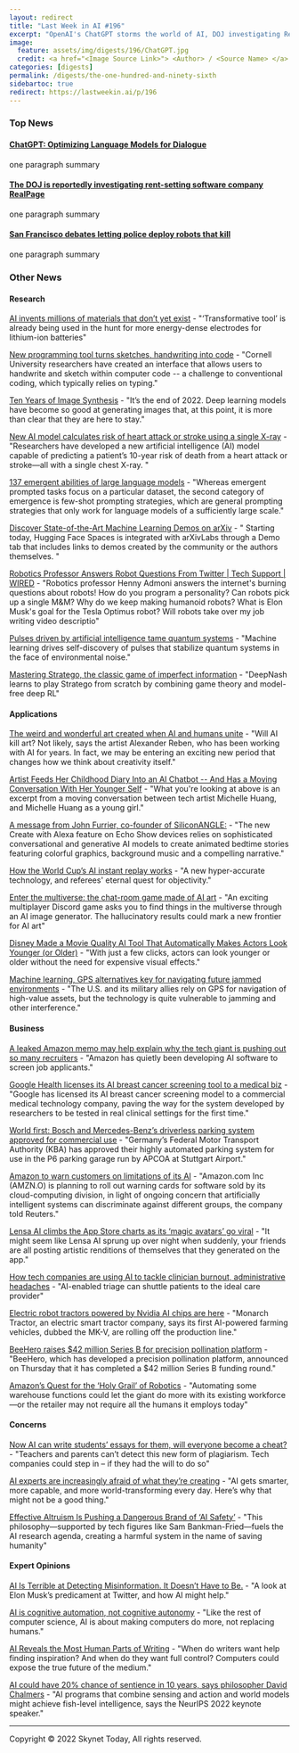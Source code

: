 ```yaml
---
layout: redirect
title: "Last Week in AI #196"
excerpt: "OpenAI's ChatGPT storms the world of AI, DOJ investigating RealPage whose AI software may have illegally increased rents, SF debates police use of lethal robots, and more!"
image: 
  feature: assets/img/digests/196/ChatGPT.jpg
  credit: <a href="<Image Source Link>"> <Author> / <Source Name> </a>
categories: [digests]
permalink: /digests/the-one-hundred-and-ninety-sixth
sidebartoc: true
redirect: https://lastweekin.ai/p/196
---
```


### Top News

#### [ChatGPT: Optimizing Language Models for Dialogue](https://openai.com/blog/chatgpt/)

one paragraph summary

#### [The DOJ is reportedly investigating rent-setting software company RealPage](https://www.theverge.com/2022/11/26/23479034/doj-investigating-rent-setting-software-company-realpage)

one paragraph summary

#### [San Francisco debates letting police deploy robots that kill](https://apnews.com/article/police-san-francisco-government-and-politics-d26121d7f7afb070102932e6a0754aa5)

one paragraph summary



### Other News
#### Research

[AI invents millions of materials that don’t yet exist](https://www.independent.co.uk/tech/ai-nanomaterials-artificial-intelligence-batteries-b2234531.html) - "‘Transformative tool’ is already being used in the hunt for more energy-dense electrodes for lithium-ion batteries"

[New programming tool turns sketches, handwriting into code](https://www.sciencedaily.com/releases/2022/11/221128140414.htm) - "Cornell University researchers have created an interface that allows users to handwrite and sketch within computer code -- a challenge to conventional coding, which typically relies on typing."

[Ten Years of Image Synthesis](https://zentralwerkstatt.org/blog/ten-years-of-image-synthesis) - "It’s the end of 2022. Deep learning models have become so good at generating images that, at this point, it is more than clear that they are here to stay."

[New AI model calculates risk of heart attack or stroke using a single X-ray](https://radiologybusiness.com/node/227991) - "Researchers have developed a new artificial intelligence (AI) model capable of predicting a patient’s 10-year risk of death from a heart attack or stroke—all with a single chest X-ray. "

[137 emergent abilities of large language models](https://www.jasonwei.net/blog/emergence) - "Whereas emergent prompted tasks focus on a particular dataset, the second category of emergence is few-shot prompting strategies, which are general prompting strategies that only work for language models of a sufficiently large scale."

[Discover State-of-the-Art Machine Learning Demos on arXiv](https://blog.arxiv.org/2022/11/17/discover-state-of-the-art-machine-learning-demos-on-arxiv/) - " Starting today, Hugging Face Spaces is integrated with arXivLabs through a Demo tab that includes links to demos created by the community or the authors themselves. "

[Robotics Professor Answers Robot Questions From Twitter | Tech Support | WIRED](https://www.youtube.com/watch?v=r4rHAqsqF80) - "Robotics professor Henny Admoni answers the internet's burning questions about robots! How do you program a personality? Can robots pick up a single M&M? Why do we keep making humanoid robots? What is Elon Musk's goal for the Tesla Optimus robot? Will robots take over my job writing video descriptio"

[Pulses driven by artificial intelligence tame quantum systems](https://www.sciencedaily.com/releases/2022/11/221130114637.htm) - "Machine learning drives self-discovery of pulses that stabilize quantum systems in the face of environmental noise."

[Mastering Stratego, the classic game of imperfect information](http://www.deepmind.com/blog/mastering-stratego-the-classic-game-of-imperfect-information) - "DeepNash learns to play Stratego from scratch by combining game theory and model-free deep RL"

#### Applications

[The weird and wonderful art created when AI and humans unite](https://www.bbc.com/future/article/20221123-the-weird-and-wonderful-art-created-when-ai-and-humans-unite) - "Will AI kill art? Not likely, says the artist Alexander Reben, who has been working with AI for years. In fact, we may be entering an exciting new period that changes how we think about creativity itself."

[Artist Feeds Her Childhood Diary Into an AI Chatbot -- And Has a Moving Conversation With Her Younger Self](https://nwn.blogs.com/nwn/2022/11/michelle-huang-ai-art-gpt-diary-conversation.html) - "What you're looking at above is an excerpt from a moving conversation between tech artist Michelle Huang, and Michelle Huang as a young girl."

[A message from John Furrier, co-founder of SiliconANGLE:](https://siliconangle.com/2022/11/29/generative-ai-amazons-alexa-can-create-original-bedtime-stories-kids/) - "The new Create with Alexa feature on Echo Show devices relies on sophisticated conversational and generative AI models to create animated bedtime stories featuring colorful graphics, background music and a compelling narrative."

[How the World Cup’s AI instant replay works](https://www.youtube.com/watch?v=C164kYMGV1A) - "A new hyper-accurate technology, and referees' eternal quest for objectivity."

[Enter the multiverse: the chat-room game made of AI art](https://www.theguardian.com/technology/2022/nov/29/techscape-multiverse-ai-art-artificial-intelligence) - "An exciting multiplayer Discord game asks you to find things in the multiverse through an AI image generator. The hallucinatory results could mark a new frontier for AI art"

[Disney Made a Movie Quality AI Tool That Automatically Makes Actors Look Younger (or Older)](https://gizmodo.com/disney-ai-art-vfx-visual-effects-de-age-younger-older-1849835548) - "With just a few clicks, actors can look younger or older without the need for expensive visual effects."

[Machine learning, GPS alternatives key for navigating future jammed environments](https://militaryembedded.com/comms/gps/machine-learning-gps-alternatives-key-for-navigating-future-jammed-environments) - "The U.S. and its military allies rely on GPS for navigation of high-value assets, but the technology is quite vulnerable to jamming and other interference."

#### Business

[A leaked Amazon memo may help explain why the tech giant is pushing out so many recruiters](https://www.vox.com/recode/2022/11/23/23475697/amazon-layoffs-buyouts-recruiters-ai-hiring-software) - "Amazon has quietly been developing AI software to screen job applicants."

[Google Health licenses its AI breast cancer screening tool to a medical biz](https://www.theregister.com/2022/11/29/google_health_ai_cancer/) - "Google has licensed its AI breast cancer screening model to a commercial medical technology company, paving the way for the system developed by researchers to be tested in real clinical settings for the first time."

[World first: Bosch and Mercedes-Benz’s driverless parking system approved for commercial use](https://www.bosch-presse.de/pressportal/de/en/world-first-bosch-and-mercedes-benzs-driverless-parking-system-approved-for-commercial-use-248960.html) - "Germany’s Federal Motor Transport Authority (KBA) has approved their highly automated parking system for use in the P6 parking garage run by APCOA at Stuttgart Airport."

[Amazon to warn customers on limitations of its AI](https://www.reuters.com/technology/amazon-warn-customers-limitations-its-ai-2022-11-30/) - "Amazon.com Inc (AMZN.O) is planning to roll out warning cards for software sold by its cloud-computing division, in light of ongoing concern that artificially intelligent systems can discriminate against different groups, the company told Reuters."

[Lensa AI climbs the App Store charts as its ‘magic avatars’ go viral](https://techcrunch.com/2022/12/01/lensa-ai-climbs-the-app-store-charts-as-its-magic-avatars-go-viral/) - "It might seem like Lensa AI sprung up over night when suddenly, your friends are all posting artistic renditions of themselves that they generated on the app."

[How tech companies are using AI to tackle clinician burnout, administrative headaches](https://www.fiercehealthcare.com/ai-and-machine-learning/how-ai-decreasing-burnout-allowing-health-professionals-work-top-their) - "AI-enabled triage can shuttle patients to the ideal care provider"

[Electric robot tractors powered by Nvidia AI chips are here](https://www.theverge.com/2022/12/1/23487910/nvidia-jetson-mk-v-electric-autonomous-monarch-tractor-delivery) - "Monarch Tractor, an electric smart tractor company, says its first AI-powered farming vehicles, dubbed the MK-V, are rolling off the production line."

[BeeHero raises $42 million Series B for precision pollination platform](https://www.calcalistech.com/ctechnews/article/hj9gy4ipo) - "BeeHero, which has developed a precision pollination platform, announced on Thursday that it has completed a $42 million Series B funding round."

[Amazon’s Quest for the ‘Holy Grail’ of Robotics](https://www.wsj.com/articles/amazon-robots-workers-11670022563) - "Automating some warehouse functions could let the giant do more with its existing workforce—or the retailer may not require all the humans it employs today"

#### Concerns

[Now AI can write students’ essays for them, will everyone become a cheat?](https://www.theguardian.com/commentisfree/2022/nov/28/ai-students-essays-cheat-teachers-plagiarism-tech) - "Teachers and parents can’t detect this new form of plagiarism. Tech companies could step in – if they had the will to do so"

[AI experts are increasingly afraid of what they’re creating](https://www.vox.com/the-highlight/23447596/artificial-intelligence-agi-openai-gpt3-existential-risk-human-extinction) - "AI gets smarter, more capable, and more world-transforming every day. Here’s why that might not be a good thing."

[Effective Altruism Is Pushing a Dangerous Brand of ‘AI Safety’](https://www.wired.com/story/effective-altruism-artificial-intelligence-sam-bankman-fried/) - "This philosophy—supported by tech figures like Sam Bankman-Fried—fuels the AI research agenda, creating a harmful system in the name of saving humanity"

#### Expert Opinions

[AI Is Terrible at Detecting Misinformation. It Doesn’t Have to Be.](https://nautil.us/ai-is-terrible-at-detecting-misinformation-it-doesnt-have-to-be-249028/) - "A look at Elon Musk’s predicament at Twitter, and how AI might help."

[AI is cognitive automation, not cognitive autonomy](https://fchollet.substack.com/p/ai-is-cognitive-automation-not-cognitive) - "Like the rest of computer science, AI is about making computers do more, not replacing humans."

[AI Reveals the Most Human Parts of Writing](https://www.wired.com/story/artificial-intelligence-writing-art/) - "When do writers want help finding inspiration? And when do they want full control? Computers could expose the true future of the medium."

[AI could have 20% chance of sentience in 10 years, says philosopher David Chalmers](https://www.zdnet.com/article/ai-could-have-20-percent-chance-of-sentience-in-10-years-says-philosopher-david-chalmers/) - "AI programs that combine sensing and action and world models might achieve fish-level intelligence, says the NeurIPS 2022 keynote speaker."

<hr>

Copyright © 2022 Skynet Today, All rights reserved.
